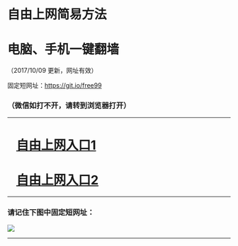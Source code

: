 ﻿# 自由上网简易方法

# 电脑、手机一键翻墙

（2017/10/09 更新，网址有效）

固定短网址：https://git.io/free99

### （微信如打不开，请转到浏览器打开）


***





# &nbsp;&nbsp; <a href="http://ft141932547.fwq-tz-1001.info/fwqtz01.html?t=1009001976 " target="_blank">自由上网入口1</a>
# &nbsp;&nbsp; <a href="http://ft2964720986.fwq-tz-1002.info/fwqtz02.html?t=10090014972 " target="_blank">自由上网入口2</a>
***

### 请记住下图中固定短网址：

<img src="https://s3-us-west-2.amazonaws.com/fwq-1001/yjfq-20170905okok.png" /> 


***

